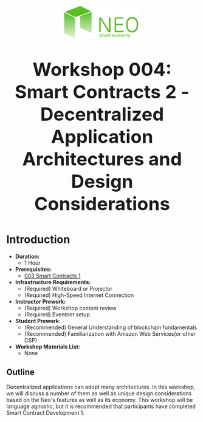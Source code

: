 <p align="center">
  <img 
    src="../assets/logo.svg" 
    width="200px"
    alt="Neo">
</p>

<p align="center" style="font-size: 48px;">
  <strong>Workshop 004: Smart Contracts 2 - Decentralized Application Architectures and Design Considerations</strong>
</p>

# Introduction
* <b>Duration:</b> 
	* 1 Hour
* <b>Prerequisites:</b> 
	* [003 Smart Contracts 1](./3_smart_contract_1/README.md)
* <b>Infrastructure Requirements:</b>
	* (Required) Whiteboard or Projector
	* (Required) High-Speed Internet Connection
* <b>Instructor Prework:</b>
	* (Required) Workshop content review
	* (Required) Eventnet setup
* <b>Student Prework:</b>
	* (Recommended) General Understanding of blockchain fundamentals
	* (Recommended) Familiarization with Amazon Web Services(or other CSP)
* <b>Workshop Materials List:</b>
	* None

## Outline
Decentralized applications can adopt many architectures. In this workshop, we will discuss a number of them as well as unique design considerations based on the Neo's features as well as its economy. This workshop will be language agnostic, but it is recommended that participants have completed Smart Contract Development 1.